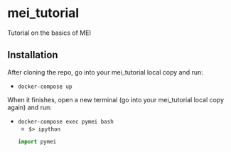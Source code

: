 # mei_tutorial
Tutorial on the basics of MEI

## Installation
After cloning the repo, go into your mei_tutorial local copy and run:
- `docker-compose up`

When it finishes, open a new terminal (go into your mei_tutorial local copy again) and run:
- `docker-compose exec pymei bash`
  - `$> ipython`
  ```python
  import pymei
  ```
